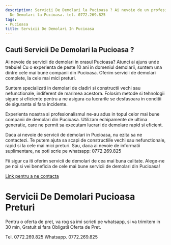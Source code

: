 ```yaml
---
description: Servicii De Demolari la Pucioasa ? Ai nevoie de un profesionist in Servicii
  De Demolari la Pucioasa. tel. 0772.269.825
tags:
- Pucioasa
title: Servicii De Demolari In Pucioasa
---
```



## Cauti Servicii De Demolari la Pucioasa ?


Ai nevoie de servicii de demolari in orasul Pucioasa? Atunci ai ajuns unde trebuie! Cu o experienta de peste 10 ani in domeniul demolarii, suntem una dintre cele mai bune companii din Pucioasa. Oferim servicii de demolari complete, la cele mai mici preturi. 

Suntem specializati in demolari de cladiri si constructii vechi sau nefunctionale, indiferent de marimea acestora. Folosim metode si tehnologii sigure si eficiente pentru a ne asigura ca lucrarile se desfasoara in conditii de siguranta si fara incidente. 

Experienta noastra si profesionalismul ne-au adus in topul celor mai bune companii de demolari din Pucioasa. Utilizam echipamente de ultima generatie, care ne permit sa executam lucrari de demolare rapid si eficient. 

Daca ai nevoie de servicii de demolari in Pucioasa, nu ezita sa ne contactezi. Te putem ajuta sa scapi de constructiile vechi sau nefunctionale, rapid si la cele mai mici preturi. Sau, daca ai nevoie de informatii suplimentare, ne poti scrie pe whatsapp: 0772.269.825 

Fii sigur ca iti oferim servicii de demolari de cea mai buna calitate. Alege-ne pe noi si vei beneficia de cele mai bune servicii de demolari din Pucioasa! 

[Link pentru a ne contacta](https://www.demolari-pucioasa.ro/)

# Servicii De Demolari Pucioasa Preturi
Pentru o oferta de pret, va rog sa imi scrieti pe whatsapp, si va trimitem in 30 min, Gratuit si fara Obligatii Oferta de Pret.

Tel. 0772.269.825
Whatsapp. 0772.269.825